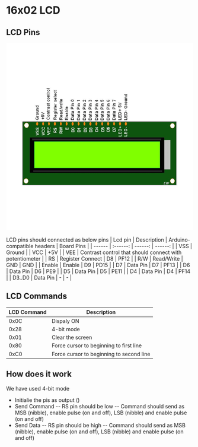 # 16x02 LCD
## LCD Pins
![](image/lcd16x2.png)

LCD pins should connected as below pins
| Lcd pin | Description |  Arduino-compatible headers |  Board Pins |
| ------ | :------: | ------: | ------: |
| VSS | Ground |
| VCC | +5V |
| VEE | Contrast control that should connect with potentiometer |
| RS | Register Connect | D8 | PF12 |
| R/W | Read/Write | GND | GND |
| Enable | Enable | D9 | PD15 |
| D7 | Data Pin | D7 | PF13 |
| D6 | Data Pin | D6 | PE9 |
| D5 | Data Pin | D5 | PE11 |
| D4 | Data Pin | D4 | PF14 |
| D3..D0 | Data Pin | - | - |

## LCD Commands
| LCD Command | Description |
| --- | ----------- |
| 0x0C | Dispaly ON |
| 0x28 | 4-bit mode |
| 0x01 | Clear the screen |
| 0x80 | Force cursor to beginning to first line |
| 0xC0 | Force cursor to beginning to second line |

## How does it work

We have used 4-bit mode
- Initialie the pis as output ()
- Send Command
-- RS pin should be low
-- Command should send as MSB (nibble), enable pulse (on and off), LSB (nibble) and enable pulse (on and off)
- Send Data
-- RS pin should be high
-- Command should send as MSB (nibble), enable pulse (on and off), LSB (nibble) and enable pulse (on and off)


